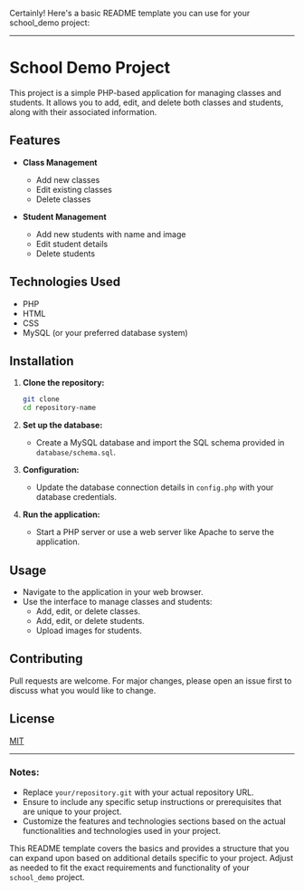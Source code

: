 Certainly! Here's a basic README template you can use for your school_demo project:

---

# School Demo Project

This project is a simple PHP-based application for managing classes and students. It allows you to add, edit, and delete both classes and students, along with their associated information.

## Features

- **Class Management**
  - Add new classes
  - Edit existing classes
  - Delete classes

- **Student Management**
  - Add new students with name and image
  - Edit student details
  - Delete students

## Technologies Used

- PHP
- HTML
- CSS
- MySQL (or your preferred database system)

## Installation

1. **Clone the repository:**
   ```bash
   git clone 
   cd repository-name
   ```

2. **Set up the database:**
   - Create a MySQL database and import the SQL schema provided in `database/schema.sql`.

3. **Configuration:**
   - Update the database connection details in `config.php` with your database credentials.

4. **Run the application:**
   - Start a PHP server or use a web server like Apache to serve the application.

## Usage

- Navigate to the application in your web browser.
- Use the interface to manage classes and students:
  - Add, edit, or delete classes.
  - Add, edit, or delete students.
  - Upload images for students.

## Contributing

Pull requests are welcome. For major changes, please open an issue first to discuss what you would like to change.

## License

[MIT](https://choosealicense.com/licenses/mit/)

---

### Notes:
- Replace `your/repository.git` with your actual repository URL.
- Ensure to include any specific setup instructions or prerequisites that are unique to your project.
- Customize the features and technologies sections based on the actual functionalities and technologies used in your project.

This README template covers the basics and provides a structure that you can expand upon based on additional details specific to your project. Adjust as needed to fit the exact requirements and functionality of your `school_demo` project.
